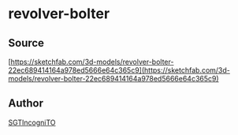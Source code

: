 # revolver-bolter

## Source

[https://sketchfab.com/3d-models/revolver-bolter-22ec689414164a978ed5666e64c365c9](https://sketchfab.com/3d-models/revolver-bolter-22ec689414164a978ed5666e64c365c9)

## Author

[SGTIncogniTO](https://sketchfab.com/SGTIncogniTO)
